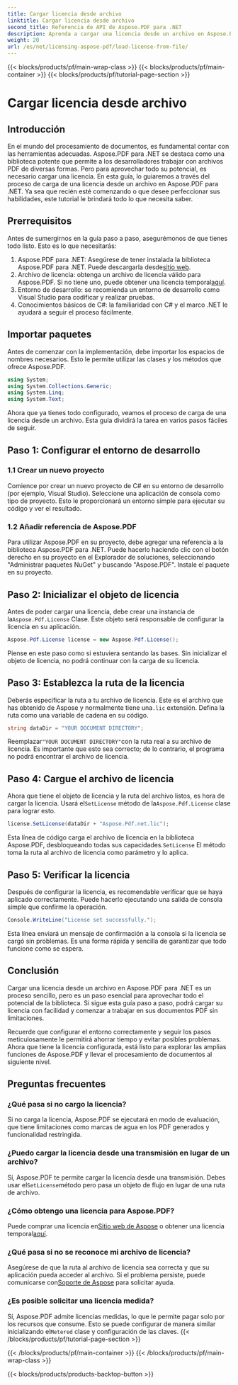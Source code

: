 ```yaml
---
title: Cargar licencia desde archivo
linktitle: Cargar licencia desde archivo
second_title: Referencia de API de Aspose.PDF para .NET
description: Aprenda a cargar una licencia desde un archivo en Aspose.PDF para .NET con esta guía completa. Asegúrese de que la funcionalidad sea completa configurando su licencia correctamente.
weight: 20
url: /es/net/licensing-aspose-pdf/load-license-from-file/
---
```


{{< blocks/products/pf/main-wrap-class >}}
{{< blocks/products/pf/main-container >}}
{{< blocks/products/pf/tutorial-page-section >}}

# Cargar licencia desde archivo

## Introducción

En el mundo del procesamiento de documentos, es fundamental contar con las herramientas adecuadas. Aspose.PDF para .NET se destaca como una biblioteca potente que permite a los desarrolladores trabajar con archivos PDF de diversas formas. Pero para aprovechar todo su potencial, es necesario cargar una licencia. En esta guía, lo guiaremos a través del proceso de carga de una licencia desde un archivo en Aspose.PDF para .NET. Ya sea que recién esté comenzando o que desee perfeccionar sus habilidades, este tutorial le brindará todo lo que necesita saber.

## Prerrequisitos

Antes de sumergirnos en la guía paso a paso, asegurémonos de que tienes todo listo. Esto es lo que necesitarás:

1.  Aspose.PDF para .NET: Asegúrese de tener instalada la biblioteca Aspose.PDF para .NET. Puede descargarla desde[sitio web](https://releases.aspose.com/pdf/net/).
2.  Archivo de licencia: obtenga un archivo de licencia válido para Aspose.PDF. Si no tiene uno, puede obtener una licencia temporal[aquí](https://purchase.aspose.com/temporary-license/).
3. Entorno de desarrollo: se recomienda un entorno de desarrollo como Visual Studio para codificar y realizar pruebas.
4. Conocimientos básicos de C#: la familiaridad con C# y el marco .NET le ayudará a seguir el proceso fácilmente.

## Importar paquetes

Antes de comenzar con la implementación, debe importar los espacios de nombres necesarios. Esto le permite utilizar las clases y los métodos que ofrece Aspose.PDF.

```csharp
using System;
using System.Collections.Generic;
using System.Linq;
using System.Text;
```

Ahora que ya tienes todo configurado, veamos el proceso de carga de una licencia desde un archivo. Esta guía dividirá la tarea en varios pasos fáciles de seguir.

## Paso 1: Configurar el entorno de desarrollo

### 1.1 Crear un nuevo proyecto
Comience por crear un nuevo proyecto de C# en su entorno de desarrollo (por ejemplo, Visual Studio). Seleccione una aplicación de consola como tipo de proyecto. Esto le proporcionará un entorno simple para ejecutar su código y ver el resultado.

### 1.2 Añadir referencia de Aspose.PDF
Para utilizar Aspose.PDF en su proyecto, debe agregar una referencia a la biblioteca Aspose.PDF para .NET. Puede hacerlo haciendo clic con el botón derecho en su proyecto en el Explorador de soluciones, seleccionando "Administrar paquetes NuGet" y buscando "Aspose.PDF". Instale el paquete en su proyecto.

## Paso 2: Inicializar el objeto de licencia

 Antes de poder cargar una licencia, debe crear una instancia de la`Aspose.Pdf.License` Clase. Este objeto será responsable de configurar la licencia en su aplicación.

```csharp
Aspose.Pdf.License license = new Aspose.Pdf.License();
```

Piense en este paso como si estuviera sentando las bases. Sin inicializar el objeto de licencia, no podrá continuar con la carga de su licencia.

## Paso 3: Establezca la ruta de la licencia

 Deberás especificar la ruta a tu archivo de licencia. Este es el archivo que has obtenido de Aspose y normalmente tiene una`.lic` extensión. Defina la ruta como una variable de cadena en su código.

```csharp
string dataDir = "YOUR DOCUMENT DIRECTORY";
```

 Reemplazar`"YOUR DOCUMENT DIRECTORY"`con la ruta real a su archivo de licencia. Es importante que esto sea correcto; de lo contrario, el programa no podrá encontrar el archivo de licencia.

## Paso 4: Cargue el archivo de licencia

 Ahora que tiene el objeto de licencia y la ruta del archivo listos, es hora de cargar la licencia. Usará el`SetLicense` método de la`Aspose.Pdf.License` clase para lograr esto.

```csharp
license.SetLicense(dataDir + "Aspose.Pdf.net.lic");
```

 Esta línea de código carga el archivo de licencia en la biblioteca Aspose.PDF, desbloqueando todas sus capacidades.`SetLicense` El método toma la ruta al archivo de licencia como parámetro y lo aplica.

## Paso 5: Verificar la licencia

Después de configurar la licencia, es recomendable verificar que se haya aplicado correctamente. Puede hacerlo ejecutando una salida de consola simple que confirme la operación.

```csharp
Console.WriteLine("License set successfully.");
```

Esta línea enviará un mensaje de confirmación a la consola si la licencia se cargó sin problemas. Es una forma rápida y sencilla de garantizar que todo funcione como se espera.

## Conclusión

Cargar una licencia desde un archivo en Aspose.PDF para .NET es un proceso sencillo, pero es un paso esencial para aprovechar todo el potencial de la biblioteca. Si sigue esta guía paso a paso, podrá cargar su licencia con facilidad y comenzar a trabajar en sus documentos PDF sin limitaciones.

Recuerde que configurar el entorno correctamente y seguir los pasos meticulosamente le permitirá ahorrar tiempo y evitar posibles problemas. Ahora que tiene la licencia configurada, está listo para explorar las amplias funciones de Aspose.PDF y llevar el procesamiento de documentos al siguiente nivel.

## Preguntas frecuentes

### ¿Qué pasa si no cargo la licencia?  
Si no carga la licencia, Aspose.PDF se ejecutará en modo de evaluación, que tiene limitaciones como marcas de agua en los PDF generados y funcionalidad restringida.

### ¿Puedo cargar la licencia desde una transmisión en lugar de un archivo?  
 Sí, Aspose.PDF te permite cargar la licencia desde una transmisión. Debes usar el`SetLicense`método pero pasa un objeto de flujo en lugar de una ruta de archivo.

### ¿Cómo obtengo una licencia para Aspose.PDF?  
 Puede comprar una licencia en[Sitio web de Aspose](https://purchase.aspose.com/buy) o obtener una licencia temporal[aquí](https://purchase.aspose.com/temporary-license/).

### ¿Qué pasa si no se reconoce mi archivo de licencia?  
 Asegúrese de que la ruta al archivo de licencia sea correcta y que su aplicación pueda acceder al archivo. Si el problema persiste, puede comunicarse con[Soporte de Aspose](https://forum.aspose.com/c/pdf/10) para solicitar ayuda.

### ¿Es posible solicitar una licencia medida?  
 Sí, Aspose.PDF admite licencias medidas, lo que le permite pagar solo por los recursos que consume. Esto se puede configurar de manera similar inicializando el`Metered` clase y configuración de las claves.
{{< /blocks/products/pf/tutorial-page-section >}}

{{< /blocks/products/pf/main-container >}}
{{< /blocks/products/pf/main-wrap-class >}}

{{< blocks/products/products-backtop-button >}}
